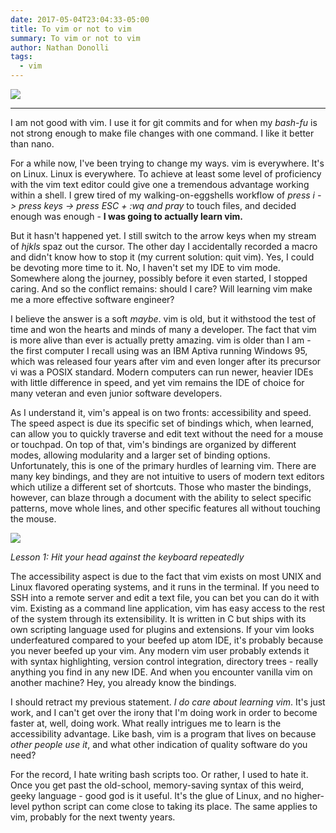 ```yaml
---
date: 2017-05-04T23:04:33-05:00
title: To vim or not to vim
summary: To vim or not to vim
author: Nathan Donolli
tags:
  - vim
---
```


![](https://ucarecdn.com/18f71672-5e94-4f74-9cf4-b840507509b0/)

---
I am not good with vim.  I use it for git commits and for when my *bash-fu* is not strong enough to make file changes with one command.  I like it better than nano.

For a while now, I've been trying to change my ways.  vim is everywhere.  It's on Linux.  Linux is everywhere.  To achieve at least some level of proficiency with the vim text editor could give one a tremendous advantage working within a shell.  I grew tired of my walking-on-eggshells workflow of *press i -> press keys -> press ESC + :wq and pray* to touch files, and decided enough was enough - **I was going to actually learn vim.**

But it hasn't happened yet.  I still switch to the arrow keys when my stream of *hjkls* spaz out the cursor.  The other day I accidentally recorded a macro and didn't know how to stop it (my current solution: quit vim). Yes, I could be devoting more time to it.  No, I haven't set my IDE to vim mode.  Somewhere along the journey, possibly before it even started, I stopped caring.  And so the conflict remains: should I care?  Will learning vim make me a more effective software engineer?

I believe the answer is a soft *maybe*.  vim is old, but it withstood the test of time and won the hearts and minds of many a developer.  The fact that vim is more alive than ever is actually pretty amazing.  vim is older than I am - the first computer I recall using was an IBM Aptiva running Windows 95, which was released four years after vim and even longer after its precursor vi was a POSIX standard.  Modern computers can run newer, heavier IDEs with little difference in speed, and yet vim remains the IDE of choice for many veteran and even junior software developers.

As I understand it, vim's appeal is on two fronts: accessibility and speed. The speed aspect is due its specific set of bindings which, when learned, can allow you to quickly traverse and edit text without the need for a mouse or touchpad.  On top of that, vim's bindings are organized by different modes, allowing modularity and a larger set of binding options.  Unfortunately, this is one of the primary hurdles of learning vim.  There are many key bindings, and they are not intuitive to users of modern text editors which utilize a different set of shortcuts.  Those who master the bindings, however, can blaze through a document with the ability to select specific patterns, move whole lines, and other specific features all without touching the mouse.

![](http://www.terminally-incoherent.com/blog/wp-content/uploads/2012/03/vimcheat-640x272.png)

*Lesson 1: Hit your head against the keyboard repeatedly*

The accessibility aspect is due to the fact that vim exists on most UNIX and Linux flavored operating systems, and it runs in the terminal.  If you need to SSH into a remote server and edit a text file, you can bet you can do it with vim.  Existing as a command line application, vim has easy access to the rest of the system through its extensibility.  It is written in C but ships with its own scripting language used for plugins and extensions. If your vim looks underfeatured compared to your beefed up atom IDE, it's probably because you never beefed up your vim.  Any modern vim user probably extends it with syntax highlighting, version control integration, directory trees - really anything you find in any new IDE.  And when you encounter vanilla vim on another machine?  Hey, you already know the bindings.

I should retract my previous statement. *I do care about learning vim*.  It's just work, and I can't get over the irony that I'm doing work in order to become faster at, well, doing work.  What really intrigues me to learn is the accessibility advantage.  Like bash, vim is a program that lives on because *other people use it*, and what other indication of quality software do you need? 

For the record, I hate writing bash scripts too.  Or rather, I used to hate it.  Once you get past the old-school, memory-saving syntax of this weird, geeky language - good god is it useful.  It's the glue of Linux, and no higher-level python script can come close to taking its place.  The same applies to vim, probably for the next twenty years.